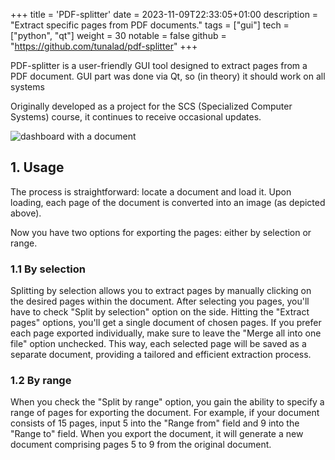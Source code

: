 +++
title = 'PDF-splitter'
date = 2023-11-09T22:33:05+01:00
description = "Extract specific pages from PDF documents."
tags = ["gui"]
tech = ["python", "qt"]
weight = 30
notable = false
github = "https://github.com/tunalad/pdf-splitter"
+++

PDF-splitter is a user-friendly GUI tool designed to extract pages from a PDF document. GUI part was done via Qt, so (in theory) it should work on all systems

Originally developed as a project for the SCS (Specialized Computer Systems) course, it continues to receive occasional updates.

![dashboard with a document](/images/pdf-splitter/img1.png)

## 1. Usage

The process is straightforward: locate a document and load it.
Upon loading, each page of the document is converted into an image (as depicted above).

Now you have two options for exporting the pages: either by selection or range.

### 1.1 By selection

Splitting by selection allows you to extract pages by manually clicking on the desired pages within the document. After selecting you pages, you'll have to check "Split by selection" option on the side. Hitting the "Extract pages" options, you'll get a single document of chosen pages. If you prefer each page exported individually, make sure to leave the "Merge all into one file" option unchecked. This way, each selected page will be saved as a separate document, providing a tailored and efficient extraction process.

### 1.2 By range

When you check the "Split by range" option, you gain the ability to specify a range of pages for exporting the document. For example, if your document consists of 15 pages, input 5 into the "Range from" field and 9 into the "Range to" field. When you export the document, it will generate a new document comprising pages 5 to 9 from the original document.
